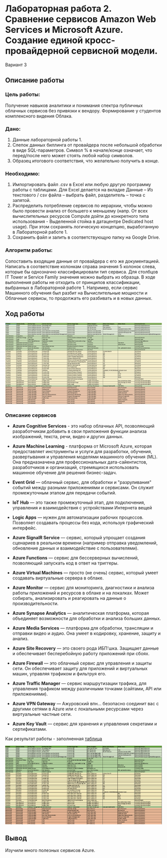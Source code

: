 # Лабораторная работа 2. Сравнение сервисов Amazon Web Services и Microsoft Azure. Создание единой кросс-провайдерной сервисной модели.

Вариант 3

## Описание работы

### Цель работы:

Получение навыков аналитики и понимания спектра публичных облачных сервисов без привязки к вендору. Формирование у студентов комплексного видения Облака. 

### Дано:

1. Данные лабораторной работы 1.
2. Слепок данных биллинга от провайдера после небольшой обработки в виде SQL-параметров. Символ % в начале/конце означает, что перед/после него может стоять любой набор символов.
3. Образец итогового соответствия, что желательно получить в конце. 

### Необходимо:

1. Импортировать файл .csv в Excel или любую другую программу работы с таблицами. Для Excel делается на вкладке Данные – Из текстового / csv файла – выбрать файл, разделитель – точка с запятой.
2. Распределить потребление сервисов по иерархии, чтобы можно было провести анализ от большего к меньшему (напр. От всех вычислительных ресурсов Compute дойти до конкретного типа использования - Выделенной стойка в датацентре Dedicated host usage). При этом сохранять логическую концепцию, выработанную в Лабораторной работе 1.
3. Сохранить файл и залить в соответствующую папку на Google Drive.

### Алгоритм работы:

Сопоставить входящие данные от провайдера с его же документацией. Написать в соответствие колонкам справа значения 5 колонок слева, которые бы однозначно классифицировали тип сервиса. Для столбцов IT Tower и Service Family значения можно выбрать из образца. В ходе выполнения работы не отходить от принципов классификации, выбранных в Лабораторной работе 1. Например, если сервис Машинного обучения был разбит на Вычислительные мощности и Облачные сервисы, то продолжать его разбивать и в новых данных.



## Ход работы


![Ход работы](Assets/Start.png)


### Описание сервисов

- **Azure Cognitive Services** - это набор облачных API, позволяющий разработчикам добавить в свои приложения функции анализа изображений, текста, речи, видео и других данных.

- **Azure Machine Learning** - платформа от Microsoft Azure, которая предоставляет инструменты и услуги для разработки, обучения, развертывания и управления моделями машинного обучения (ML). Она предназначена для профессиональных дата-сайентистов, разработчиков и организаций, стремящихся использовать машинное обучение для решения бизнес-задач.

- **Event Grid** — облачный сервис, для обработки и "разруливания" событий между разными приложениями и сервисами. Он служит промежуточным этапом для передачи событий.

- **IoT Hub** — это также промежуточный этап, для подключения, управления и взаимодействия с устройствами Интернета вещей

- **Logic Apps** — нужен для автоматизации рабочих процессов. Позволяет создавать процессы без кода, используя графический интерфейс.

- **Azure SignalR Service** — сервис, который упрощает создания сценариев в реальном времени (например отправка уведомлений, обновление данных и взаимодействие с пользователями).

- **Azure Functions** — cервис для бессерверных вычислений, позволяющий запускать код в ответ на триггеры.

- **Azure Virtual Machines** — просто (не очень) сервис, который умеет создавать виртуальные сервера в облаке.

- **Azure Monitor** — сервис для мониторинга, диагностики и анализа работы приложений и ресурсов в облаке и на локалках. Может собирать, анализировать и реагировать на данные о производительности.

- **Azure Synapse Analytics** — аналитическая платформа, которая объединяет возможности для обработки и анализа больших данных.

-  **Azure Media Services** — платформа для обработки, трансляции и отправки видео и аудио. Она умеет в кодировку, хранение, защиту и анализ.

- **Azure Site Recovery** — это своего рода ИБП'шка. Защищает данные и обеспечивает бесперебойную работу приложений при сбоях.

- **Azure Firewall** — это облачный сервис для управления и защиты сети. Он обеспечивает защиту для приложений и виртуальных машин, управляя трафиком и фильтруя его.

- **Azure Traffic Manager** — сервис маршрутизации трафика, для управления трафиком между различными  точками (сайтами, API или приложениями).

- **Azure VPN Gateway** — Ажуровский впн... 
безопасно соединит вас с другими сетями в Azure или с локальными ресурсами через виртуальные частные сети.

- **Azure Key Vault** — сервис для хранения и управления секретами и сертификатами.


Как результат работы - заполненная [таблица](https://docs.google.com/spreadsheets/d/1cUJttPWT17DLtPpcYGmr76P0kqnDRL1ub9pbu-arQng/edit?usp=sharing)


![Результат](Assets/End.png)

## Вывод

Изучили много полезных сервисов Azure.